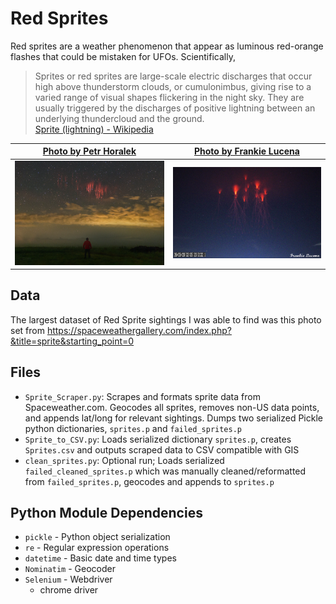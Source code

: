 # Red Sprites 
Red sprites are a weather phenomenon that appear as luminous red-orange flashes that could be mistaken for UFOs. Scientifically, 
> Sprites or red sprites are large-scale electric discharges that occur high above thunderstorm clouds, or cumulonimbus, giving rise to a varied range of visual shapes flickering in the night sky. They are usually triggered by the discharges of positive lightning between an underlying thundercloud and the ground.  
> [Sprite (lightning) - Wikipedia](https://en.wikipedia.org/wiki/Sprite_(lightning)) 

| [Photo by Petr Horalek](https://spaceweathergallery.com/indiv_upload.php?upload_id=176463) | [Photo by Frankie Lucena](https://spaceweathergallery.com/indiv_upload.php?upload_id=168570) |
| --- | --- |
![](176463.png) | ![](168570.png) |


## Data 
The largest dataset of Red Sprite sightings I was able to find was this photo set from https://spaceweathergallery.com/index.php?&title=sprite&starting_point=0

## Files
* `Sprite_Scraper.py`: Scrapes and formats sprite data from Spaceweather.com. Geocodes all sprites, removes non-US data points, and appends lat/long for relevant sightings. Dumps two serialized Pickle python dictionaries, `sprites.p` and `failed_sprites.p` 
* `Sprite_to_CSV.py`: Loads serialized dictionary `sprites.p`, creates `Sprites.csv` and outputs scraped data to CSV compatible with GIS
* `clean_sprites.py`: Optional run; Loads serialized `failed_cleaned_sprites.p` which was manually cleaned/reformatted from `failed_sprites.p`, geocodes and appends to `sprites.p`


## Python Module Dependencies
* `pickle` - Python object serialization
* `re` - Regular expression operations
* `datetime` - Basic date and time types
* `Nominatim` - Geocoder
* `Selenium` - Webdriver
  * chrome driver